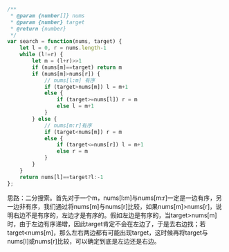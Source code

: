 ```js
/**
 * @param {number[]} nums
 * @param {number} target
 * @return {number}
 */
var search = function(nums, target) {
    let l = 0, r = nums.length-1
    while (l!=r) {
        let m = (l+r)>>1
        if (nums[m]==target) return m
        if (nums[m]>nums[r]) {
            // nums[l:m] 有序
            if (target>nums[m]) l = m+1
            else {
                if (target>=nums[l]) r = m
                else l = m+1
            }
        } else {
            // nums[m:r]有序
            if (target<nums[m]) r = m
            else {
                if (target<=nums[r]) l = m+1
                else r = m
            }
        }
    }
    return nums[l]==target?l:-1
};
```

思路：二分搜索。首先对于一个m，nums[l:m]与nums[m:r]一定是一边有序，另一边非有序，我们通过将nums[m]与nums[r]比较，如果nums[m]>nums[r]，说明右边不是有序的，左边才是有序的。假如左边是有序的，当target>nums[m]时，由于左边有序递增，因此target肯定不会在左边了，于是去右边找；若target<nums[m]，那么左右两边都有可能出现target，这时候再将target与nums[l]或nums[r]比较，可以确定到底是左边还是右边。